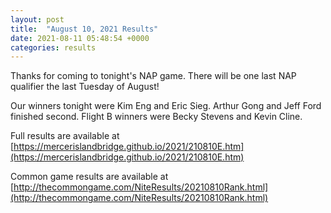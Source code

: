 ```yaml
---
layout: post
title:  "August 10, 2021 Results"
date: 2021-08-11 05:48:54 +0000
categories: results
---
```

Thanks for coming to tonight's NAP game. There will be one last NAP qualifier the last Tuesday of August!

Our winners tonight were Kim Eng and Eric Sieg. Arthur Gong and Jeff Ford finished second. Flight B winners were Becky Stevens and Kevin Cline.

Full results are available at [https://mercerislandbridge.github.io/2021/210810E.htm](https://mercerislandbridge.github.io/2021/210810E.htm)

Common game results are available at [http://thecommongame.com/NiteResults/20210810Rank.html](http://thecommongame.com/NiteResults/20210810Rank.html)
